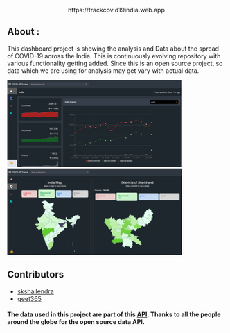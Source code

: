 
<p align='center'>https://trackcovid19india.web.app</p>

## About :
This dashboard project is showing the analysis and Data about the spread of COVID-19 across the India. This is continuously evolving repository with various functionality getting added. Since this is an open source project, so data which we are using for analysis may get vary with actual data.


<p>
<img src="/public/screenshot/trackcovid19india-1.png"  height="200px">
<img src="/public/screenshot/trackcovid19india-2.png"  height="200px">
</p>


## Contributors

- [skshailendra](https://github.com/skshailendra)
- [geet365](https://github.com/geet365)



  
#### The data used in this project are part of this <a href="http://patientdb.covid19india.org/">API</a>. Thanks to all the people around the globe for the open source data API.
